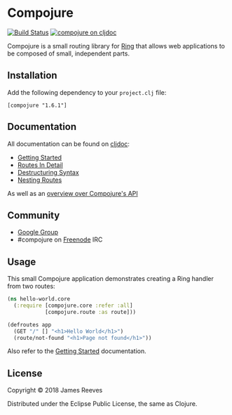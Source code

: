 # Compojure

[![Build Status](https://travis-ci.org/weavejester/compojure.svg?branch=master)](https://travis-ci.org/weavejester/compojure) [![compojure on cljdoc](https://cljdoc.xyz/badge/compojure)](https://cljdoc.xyz/d/compojure/compojure/CURRENT)

Compojure is a small routing library for [Ring][1] that allows web
applications to be composed of small, independent parts.

## Installation

Add the following dependency to your `project.clj` file:

    [compojure "1.6.1"]

## Documentation

All documentation can be found on [cljdoc](https://cljdoc.xyz/d/compojure/compojure/CURRENT):

- [Getting Started](https://cljdoc.xyz/d/compojure/compojure/CURRENT/doc/getting-started)
- [Routes In Detail](https://cljdoc.xyz/d/compojure/compojure/CURRENT/doc/routes-in-detail)
- [Destructuring Syntax](https://cljdoc.xyz/d/compojure/compojure/CURRENT/doc/destructuring-syntax)
- [Nesting Routes](https://cljdoc.xyz/d/compojure/compojure/CURRENT/doc/nesting-routes)

As well as an [overview over Compojure's API](https://cljdoc.xyz/d/compojure/compojure/CURRENT/api/compojure)

## Community

* [Google Group](http://groups.google.com/group/compojure)
* #compojure on [Freenode](http://freenode.net/) IRC

## Usage

This small Compojure application demonstrates creating a Ring handler
from two routes:

```clojure
(ns hello-world.core
  (:require [compojure.core :refer :all]
            [compojure.route :as route]))

(defroutes app
  (GET "/" [] "<h1>Hello World</h1>")
  (route/not-found "<h1>Page not found</h1>"))
```

Also refer to the [Getting Started][2] documentation.

[1]:https://github.com/ring-clojure/ring
[2]:https://cljdoc.xyz/d/compojure/compojure/CURRENT/doc/getting-started

## License

Copyright © 2018 James Reeves

Distributed under the Eclipse Public License, the same as Clojure.
